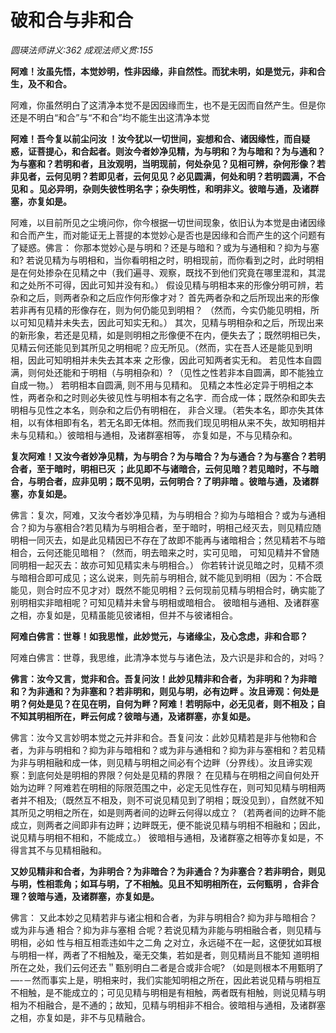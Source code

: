 # 破和合与非和合
_圆瑛法师讲义:362 成观法师义贯:155_

**阿难！汝虽先悟，本觉妙明，性非因缘，非自然性。而犹未明，如是觉元，非和合生，及不和合。**

阿难，你虽然明白了这清净本觉不是因因缘而生，也不是无因而自然产生。但是你还是不明白“和合”与“不和合”均不能生出这清净本觉

**阿难！吾今复以前尘问汝 ！汝今犹以一切世间，妄想和合、诸因缘性，而自疑惑，证菩提心，和合起者。则汝今者妙净见精，为与明和？为与暗和？为与通和？为与塞和？若明和者，且汝观明，当明现前，何处杂见？见相可辨，杂何形像？若非见者，云何见明？若即见者，云何见见？必见圆满，何处和明？若明圆满，不合见和 。见必异明，杂则失彼性明名字；杂失明性，和明非义。彼暗与通，及诸群塞，亦复如是。**

阿难，以目前所见之尘境问你，你今根据一切世间现象，依旧认为本觉是由诸因缘和合而产生，而对能证无上菩提的本觉妙心是否也是因缘和合而产生的这个问题有了疑惑。佛言： 你那本觉妙心是与明和？还是与暗和？或为与通相和？抑为与塞和?
若说见精为与明相和，当你看明相之时，明相现前，而你看到之时，此时明相是在何处掺杂在见精之中（我们遍寻、观察，既找不到他们究竟在哪里混和，其混和之处所不可得，因此可知并没有和。）
假设见精与明相本来的形像分明可辨，若杂和之后，则两者杂和之后应作何形像才对？ 首先两者杂和之后所现出来的形像若非再有见精的形像存在，则为何仍能见到明相？ （然而，今实仍能见明相，所以可知见精并未失去，因此可知实无和。）
其次，见精与明相杂和之后，所现出来的新形象，若还是见精，如是则明相之形像便不在内，便失去了；既然明相已失，见精云何还能见到其所见之明相呢？应无所见。（然而，实在吾人还是能见到明相，因此可知明相并未失去其本来
之形像，因此可知两者实无和。
若见性本自圆满，则何处还能和于明相（与明相杂和）? （见性之性若非本自圆满，即不能独立自成一物。） 若明相本自圆满, 则不用与见精和。
见精之本性必定异于明相之本性，两者杂和之时则必失彼见性与明相本有之名字．而合成一体；既然杂和即失去明相与见性之本名，则杂和之后仍有明相在，
非合义理。（若失本名，即亦失其体相，以有体相即有名，若无名即无体相。然而我们现见明相从来不失，故知明相并未与见精和。）彼暗相与通相，及诸群塞相等，
亦复如是，不与见精杂和。

**复次阿难！又汝今者妙净见精，为与明合？为与暗合？为与通合？为与塞合？若明合者，至于暗时，明相已灭 ；此见即不与诸暗合，云何见暗？若见暗时，不与暗合，与明合者，应非见明；既不见明，云何明合？了明非暗 。彼暗与通，及诸群塞，亦复如是。**

佛言：复次，阿难，又汝今者妙净见精，为与明相合？抑为与暗相合？或为与通相合？抑为与塞相合?若见精为与明相合者，至于暗时，明相己经灭去，则见精应随明相一同灭去，如是此见精因已不存在了故即不能再与诸暗相合；然见精若不与暗相合，云何还能见暗相？（然而，明去暗来之时，实可见暗， 可知见精并不曾随同明相一起灭去：故亦可知见精实未与明相合。）
你若转计说见暗之时，见精不须与暗相合即可成见；这么说来，则先前与明相合, 就不能见到明相（因为：不合既能见，则合时应不见才对）既然不能见明相？云何现前见精与明相合时，确实能了别明相实非暗相呢？可知见精并未曾与明相或暗相合。
彼暗相与通相、及诸群塞之相，亦复如是，见精虽能见彼诸相，但并不与彼诸相合。

**阿难白佛言：世尊！如我思惟，此妙觉元，与诸缘尘，及心念虑，非和合耶？**

阿难白佛言：世尊，我思维，此清净本觉与与诸色法，及六识是非和合的，对吗？

**佛言：汝今又言，觉非和合。吾复问汝！此妙见精非和合者，为非明和？为非暗和？为非通和？为非塞和？若非明和，则见与明，必有边畔 。汝且谛观：何处是明？何处是见？在见在明，自何为畔？阿难！若明际中，必无见者，则不相及；自不知其明相所在，畔云何成？彼暗与通，及诸群塞，亦复如是。**

佛言：汝今又言妙明本觉之元并非和合。吾复问汝：此妙见精若是非与他物和合者，为非与明相和？抑为非与暗相和？或为非与通相和？抑为非与塞相和？若见精为非与明相融和成一体，则见精与明相之间必有个边畔（分界线）。汝且谛实观察：到底何处是明相的界限？何处是见精的界限？
在见精与在明相之间自何处开始为边畔？阿难若在明相的际限范围之中，必定无见性存在，则可知见精与明相两者并不相及;（既然互不相及，则不可说见精见到了明相；既没见到），自然就不知其所见之明相之所在，如是则两者间的边畔云何得以成立？（若两者间的边畔不能成立，则两者之间即非有边畔；边畔既无，便不能说见精与明相不相融和；因此，说见精与明相不相和，不能成立。）
彼暗相与通相，及诸群塞之相等亦复如是，不得言其不与见精相融和。

**又妙见精非和合者，为非明合？为非暗合？为非通合？为非塞合？若非明合，则见与明，性相乖角；如耳与明，了不相触。见且不知明相所在，云何甄明 ，合非合理？彼暗与通，及诸群塞，亦复如是。**

佛言： 又此本妙之见精若非与诸尘相和合者，为非与明相合?
抑为非与暗相合？或为非与通 相合？抑为非与塞相
合呢？若说见精为非能与明相融合者，则见精与明相，必如
性与相互相乖违如牛之二角 之对立，永远碰不在一起，这便犹如耳根
与明相一样，两者了不相触及，毫无交集，若如是者，则见精尚且不能知
道明相所在之处，我们云何还去＂甄别明白二者是合或非合呢? （如是则根本不用甄明了—-－然而事实上是，明相来时，我们实能知明相之所在，因此若说见精与明相互不相触，是不能成立的；可见见精与明相是有相触，两者既有相触，则说见精与明相为不相融合，是不通的；故知，见精与明相非不相合。彼暗相与通相，及诸群塞之相，亦复如是，非不与见精融合。

